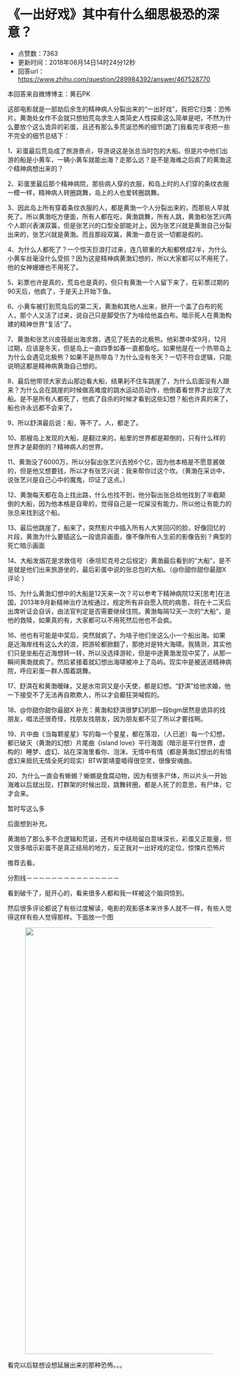 # 《一出好戏》其中有什么细思极恐的深意？
- 点赞数：7363
- 更新时间：2018年08月14日14时24分12秒
- 回答url：https://www.zhihu.com/question/289984392/answer/467528770
<body>
 <p data-pid="fPyIFNhP">本回答来自微博博主：黄石PK</p>
 <p data-pid="8Q-PQHro">这部电影就是一部劫后余生的精神病人分裂出来的“一出好戏”，我把它归类：恐怖片。黄渤处女作不会就只想拍荒岛求生人类简史人性探索这么简单是吧，不然为什么要放个这么诡异的彩蛋，且还有那么多荒诞恐怖的细节[跪了]我看完半夜把一些不完全的细节总结下：</p>
 <p data-pid="U84yQT91">1、彩蛋最后荒岛成了旅游景点，导游说这是张总当时包的大船。但是片中他们出游的船是小黄车，一辆小黄车就能出海？走那么远？是不是海难之后疯了的黄渤这个精神病想出来的？</p>
 <p data-pid="H0Wii0qC">2、彩蛋里最后那个精神病院，那些病人穿的衣服，和岛上时的人们穿的条纹衣服一模一样，精神病人转圈跳舞，岛上的人也爱转圈跳舞。</p>
 <p data-pid="JKqN-VtH">3、因此岛上所有穿着条纹衣服的人，都是黄渤一个人分裂出来的，而那些人早就死了。所以黄渤吃方便面，所有人都在吃，黄渤跳舞，所有人跳，黄渤和张艺兴两个人即兴表演双簧，但是张艺兴的口型全部能对上，因为张艺兴就是黄渤自己分裂出来的，张艺兴就是黄渤。而且那段双簧，黄渤一直在说一切都是假的。</p>
 <p data-pid="qzMzvbv-">4、为什么人都死了？一个惊天巨浪打过来，连几顿重的大船都劈成2半，为什么小黄车丝毫没什么受损？因为这是精神病黄渤幻想的，所以大家都可以不用死了，他的女神姗姗也不用死了。</p>
 <p data-pid="iXzb6F91">5、彩票也许是真的，荒岛也是真的，但只有黄渤一个人留下来了，在彩票过期的90天后，他疯了，于是天上开始下鱼。</p>
 <p data-pid="8BWOkHiZ">6、小黄车被打到荒岛后的第二天，黄渤和其他人出来，掀开一个盖了白布的死人，那个人又活了过来，说自己只是脚受伤了为啥给他盖白布。暗示死人在黄渤构建的精神世界“复活”了。</p>
 <p data-pid="uAUXYq7f">7、黄渤和张艺兴皮筏艇出海求救，遇见了死去的北极熊。他彩票中奖9月，12月过期，应该是冬天，但是岛上一直四季如春一直都鱼吃。如果他是在一个热带岛上为什么会遇见北极熊？如果不是热带岛？为什么没有冬天？一切不符合逻辑，只能说明这都是精神病黄渤自己想的。</p>
 <p data-pid="EE2-tT5K">8、最后他带领大家去山那边看大船，结果刹不住车跳崖了，为什么后面没有人跟来？为什么会在跳崖的时候做高难度的跳水运动员动作，他倒着看世界才出现了大船。是不是所有人都死了，他疯了自杀的时候才看到这些幻想？船也许真的来了，船也许永远都不会来了。</p>
 <p data-pid="53N6l6io">9、所以舒淇最后说：船，等不了。人，都走了。</p>
 <p data-pid="b09VRz89">10、那艘岛上发现的大船，是翻过来的，船里的世界都是颠倒的，只有什么样的世界才是颠倒的？精神病人的世界。</p>
 <p data-pid="7KGPCT-V">11、黄渤没了6000万，所以分裂出张艺兴去抢6个亿，因为他本格是不愿意酱做的，但是他又想要钱，所以才有张艺兴说：我来帮你过这个坎。（黄渤在采访中，说张艺兴是自己心中的魔鬼，印证了这点。）</p>
 <p data-pid="n8-4mDr9">12、黄渤每天都在岛上找出路，什么也找不到，他分裂出张总给他找到了半截颠倒的大船，因为他本格是自卑的，觉得自己是一坨屎没有能力，所以他让有能力的张总来找到这个船。</p>
 <p data-pid="ZnNt0vyb">13、最后他跳崖了，船来了，突然影片中插入所有人大笑回闪的脸，好像回忆的片段，黄渤为什么要插这么一段诡异画面，像不像所有人生前的影像告别？典型的死亡暗示画面</p>
 <p data-pid="CZAF1D2G">14、大船发烟花是求救信号（泰坦尼克号之后规定）黄渤最后看到的“大船”，是不是就是他们出来旅游坐的，最后彩蛋中说的张总包的大船。（@你甜你甜你最甜X 评论 ）</p>
 <p data-pid="lA4_O0bG">15、为什么黄渤幻想中的大船是12天来一次？可以参考下精神病院12天[思考]在法国，2013年9月新精神治疗法桉通过，规定所有非自愿入院的病患，将在十二天后出席听证会自诉，由法官判定是否需要继续住院。黄渤每隔12天一次的“大船”，是他的救赎，如果真的有，大家都可以不用死然后他也不会疯。</p>
 <p data-pid="BtEgm8Xd">16、他也有可能是中奖后，突然就疯了。为啥子他们坐这么小一个船出海。如果是近海岸线有这么大的浪，把游轮都掀翻了，那绝对是特大海啸。我猜测，其实他们只是坐船在近海想转一转，所以没选择游轮，但是中途黄渤发现中奖了，从那一瞬间黄渤就疯了。然后紧接着就幻想出海啸被冲上了岛屿。现实中是被送进精神病院，呼应彩蛋一群人围着跳舞。</p>
 <p data-pid="GpEb5O2d">17、舒淇在和黄渤暧昧，又是水帘洞又是小天使，都是幻想。“舒淇”给他求婚，他一下接受不了无法再自欺欺人，所以才会癫狂哭喊假的。</p>
 <p data-pid="4cKn5u5P">18、@你甜你甜你最甜X 补充：黄渤和舒淇很梦幻的那一段bgm居然是诡异的找朋友，唱法还很奇怪，找朋友找朋友，因为朋友都不见了所以才要找啊。</p>
 <p data-pid="fJ6RPcmf">19、片中曲《当每颗星星》写的每一个星星，都在落泪，（人已逝）每一个幻想，都已破灭（黄渤的幻想）片尾曲《island love》平行海面（暗示是平行世界，虚构的）睡梦、虚幻、站在深海里看你、泡沫、无情中有情（都是黄渤幻想出的有情虚幻来抵抗无情全死的现实）BTW窦靖童唱得很空灵，很像安魂曲。</p>
 <p data-pid="mal5z8_k">20、为什么一直会有蜥蜴？蜥蜴是食腐动物，因为有很多尸体，所以片头一开始海难以后就出现，打群架的时候出现，跳舞转圈，都是人死了的意思，有尸体，它才会来。</p>
 <p data-pid="th6Zy_BD">暂时写这么多</p>
 <p data-pid="jYNhroFn">后面想到补充。</p>
 <p data-pid="3ulHSlE_">黄渤拍了那么多不合逻辑和荒诞，还有片中结局留白意味深长，彩蛋又正能量，但又很多暗示彩蛋不是真正结局的地方，反正我对一出好戏的定位，惊悚片恐怖片</p>
 <p data-pid="X5Z1mfbJ">推荐去看。</p>
 <p data-pid="h9aticQf">分割线－－－－－－－－－－－－－－－</p>
 <p data-pid="m4QFO4rc">看到破千了，挺开心的，看来很多人都和我一样被这个脑洞惊到。</p>
 <p data-pid="gbX0Gz1c">然后很多评论都说了有些过度解读，电影的观影感本来许多人就不一样，有些人觉得这样有些人觉得那样。下面放一个图</p>
 <figure data-size="normal">
  <img src="https://pic1.zhimg.com/50/v2-1025432cd01d0dc796d35a1e2aa7f63d_720w.jpg?source=1940ef5c" data-rawwidth="960" data-rawheight="1716" data-size="normal" data-original-token="v2-cd5eb0d52176c7a6fc1280b82ee7da16" data-default-watermark-src="https://picx.zhimg.com/50/v2-544c4d0f1cbee668b71f6cf5eef633fc_720w.jpg?source=1940ef5c" class="origin_image zh-lightbox-thumb" width="960" data-original="https://pic1.zhimg.com/v2-1025432cd01d0dc796d35a1e2aa7f63d_r.jpg?source=1940ef5c">
 </figure>
 <p data-pid="0zOzigkj">看完以后联想设想延展出来的那种恐怖。。。</p>
</body>